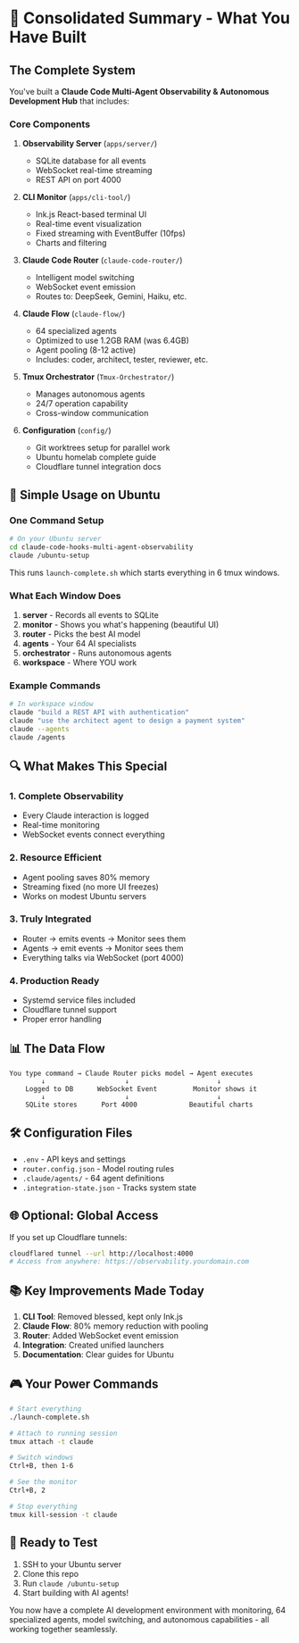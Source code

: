 # 🚀 Consolidated Summary - What You Have Built

## The Complete System

You've built a **Claude Code Multi-Agent Observability & Autonomous Development Hub** that includes:

### Core Components
1. **Observability Server** (`apps/server/`)
   - SQLite database for all events
   - WebSocket real-time streaming
   - REST API on port 4000

2. **CLI Monitor** (`apps/cli-tool/`)
   - Ink.js React-based terminal UI
   - Real-time event visualization
   - Fixed streaming with EventBuffer (10fps)
   - Charts and filtering

3. **Claude Code Router** (`claude-code-router/`)
   - Intelligent model switching
   - WebSocket event emission
   - Routes to: DeepSeek, Gemini, Haiku, etc.

4. **Claude Flow** (`claude-flow/`)
   - 64 specialized agents
   - Optimized to use 1.2GB RAM (was 6.4GB)
   - Agent pooling (8-12 active)
   - Includes: coder, architect, tester, reviewer, etc.

5. **Tmux Orchestrator** (`Tmux-Orchestrator/`)
   - Manages autonomous agents
   - 24/7 operation capability
   - Cross-window communication

6. **Configuration** (`config/`)
   - Git worktrees setup for parallel work
   - Ubuntu homelab complete guide
   - Cloudflare tunnel integration docs

## 🎯 Simple Usage on Ubuntu

### One Command Setup
```bash
# On your Ubuntu server
cd claude-code-hooks-multi-agent-observability
claude /ubuntu-setup
```

This runs `launch-complete.sh` which starts everything in 6 tmux windows.

### What Each Window Does
1. **server** - Records all events to SQLite
2. **monitor** - Shows you what's happening (beautiful UI)
3. **router** - Picks the best AI model
4. **agents** - Your 64 AI specialists
5. **orchestrator** - Runs autonomous agents
6. **workspace** - Where YOU work

### Example Commands
```bash
# In workspace window
claude "build a REST API with authentication"
claude "use the architect agent to design a payment system"
claude --agents
claude /agents
```

## 🔍 What Makes This Special

### 1. **Complete Observability**
- Every Claude interaction is logged
- Real-time monitoring
- WebSocket events connect everything

### 2. **Resource Efficient**
- Agent pooling saves 80% memory
- Streaming fixed (no more UI freezes)
- Works on modest Ubuntu servers

### 3. **Truly Integrated**
- Router → emits events → Monitor sees them
- Agents → emit events → Monitor sees them
- Everything talks via WebSocket (port 4000)

### 4. **Production Ready**
- Systemd service files included
- Cloudflare tunnel support
- Proper error handling

## 📊 The Data Flow

```
You type command → Claude Router picks model → Agent executes
        ↓                    ↓                      ↓
    Logged to DB      WebSocket Event         Monitor shows it
        ↓                    ↓                      ↓
    SQLite stores      Port 4000             Beautiful charts
```

## 🛠️ Configuration Files

- `.env` - API keys and settings
- `router.config.json` - Model routing rules
- `.claude/agents/` - 64 agent definitions
- `.integration-state.json` - Tracks system state

## 🌐 Optional: Global Access

If you set up Cloudflare tunnels:
```bash
cloudflared tunnel --url http://localhost:4000
# Access from anywhere: https://observability.yourdomain.com
```

## 📚 Key Improvements Made Today

1. **CLI Tool**: Removed blessed, kept only Ink.js
2. **Claude Flow**: 80% memory reduction with pooling
3. **Router**: Added WebSocket event emission
4. **Integration**: Created unified launchers
5. **Documentation**: Clear guides for Ubuntu

## 🎮 Your Power Commands

```bash
# Start everything
./launch-complete.sh

# Attach to running session
tmux attach -t claude

# Switch windows
Ctrl+B, then 1-6

# See the monitor
Ctrl+B, 2

# Stop everything
tmux kill-session -t claude
```

## 🚦 Ready to Test

1. SSH to your Ubuntu server
2. Clone this repo
3. Run `claude /ubuntu-setup`
4. Start building with AI agents!

You now have a complete AI development environment with monitoring, 64 specialized agents, model switching, and autonomous capabilities - all working together seamlessly.